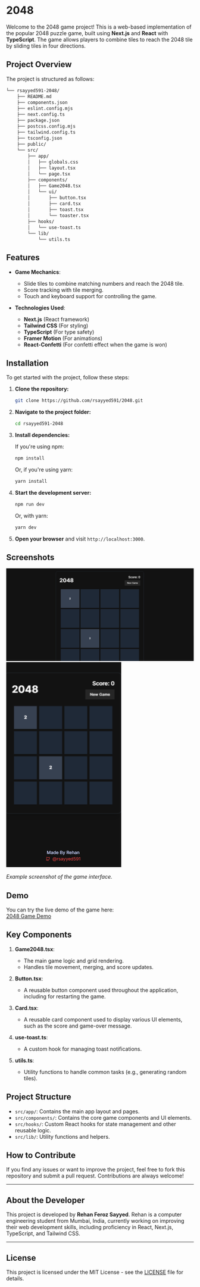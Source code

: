 # **2048**

Welcome to the 2048 game project! This is a web-based implementation of the popular 2048 puzzle game, built using **Next.js** and **React** with **TypeScript**. The game allows players to combine tiles to reach the 2048 tile by sliding tiles in four directions.

## **Project Overview**

The project is structured as follows:

```
└── rsayyed591-2048/
    ├── README.md
    ├── components.json
    ├── eslint.config.mjs
    ├── next.config.ts
    ├── package.json
    ├── postcss.config.mjs
    ├── tailwind.config.ts
    ├── tsconfig.json
    ├── public/
    └── src/
        ├── app/
        │   ├── globals.css
        │   ├── layout.tsx
        │   └── page.tsx
        ├── components/
        │   ├── Game2048.tsx
        │   └── ui/
        │       ├── button.tsx
        │       ├── card.tsx
        │       ├── toast.tsx
        │       └── toaster.tsx
        ├── hooks/
        │   └── use-toast.ts
        └── lib/
            └── utils.ts
```

## **Features**

- **Game Mechanics**: 
  - Slide tiles to combine matching numbers and reach the 2048 tile.
  - Score tracking with tile merging.
  - Touch and keyboard support for controlling the game.
  
- **Technologies Used**:
  - **Next.js** (React framework)
  - **Tailwind CSS** (For styling)
  - **TypeScript** (For type safety)
  - **Framer Motion** (For animations)
  - **React-Confetti** (For confetti effect when the game is won)
  
## **Installation**

To get started with the project, follow these steps:

1. **Clone the repository:**

   ```bash
   git clone https://github.com/rsayyed591/2048.git
   ```

2. **Navigate to the project folder:**

   ```bash
   cd rsayyed591-2048
   ```

3. **Install dependencies:**

   If you're using npm:

   ```bash
   npm install
   ```

   Or, if you're using yarn:

   ```bash
   yarn install
   ```

4. **Start the development server:**

   ```bash
   npm run dev
   ```

   Or, with yarn:

   ```bash
   yarn dev
   ```

5. **Open your browser** and visit `http://localhost:3000`.

## **Screenshots**

![2048 Game Screenshot(Desktop)](./public/image1.png)
![2048 Game Screenshot(Mobile)](./public/image.png)

*Example screenshot of the game interface.*

## **Demo**

You can try the live demo of the game here:  
[2048 Game Demo](https://gameof2048.vercel.app/)

## **Key Components**

1. **Game2048.tsx**:
   - The main game logic and grid rendering.
   - Handles tile movement, merging, and score updates.

2. **Button.tsx**:
   - A reusable button component used throughout the application, including for restarting the game.

3. **Card.tsx**:
   - A reusable card component used to display various UI elements, such as the score and game-over message.

4. **use-toast.ts**:
   - A custom hook for managing toast notifications.

5. **utils.ts**:
   - Utility functions to handle common tasks (e.g., generating random tiles).

## **Project Structure**

- `src/app/`: Contains the main app layout and pages.
- `src/components/`: Contains the core game components and UI elements.
- `src/hooks/`: Custom React hooks for state management and other reusable logic.
- `src/lib/`: Utility functions and helpers.

## **How to Contribute**

If you find any issues or want to improve the project, feel free to fork this repository and submit a pull request. Contributions are always welcome!

---

## **About the Developer**

This project is developed by **Rehan Feroz Sayyed**. Rehan is a computer engineering student from Mumbai, India, currently working on improving their web development skills, including proficiency in React, Next.js, TypeScript, and Tailwind CSS.

---

## **License**

This project is licensed under the MIT License - see the [LICENSE](LICENSE) file for details.